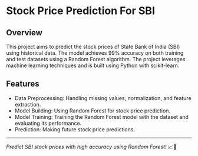 # Stock Price Prediction For SBI

## Overview
This project aims to predict the stock prices of State Bank of India (SBI) using historical data. The model achieves 99% accuracy on both training and test datasets using a Random Forest algorithm. The project leverages machine learning techniques and is built using Python with scikit-learn.

## Features
- Data Preprocessing: Handling missing values, normalization, and feature extraction.
- Model Building: Using Random Forest for stock price prediction.
- Model Training: Training the Random Forest model with the dataset and evaluating its performance.
- Prediction: Making future stock price predictions.

---
_Predict SBI stock prices with high accuracy using Random Forest!_ 📈🚀






